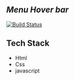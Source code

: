 ## _Menu Hover bar_

[![Build Status](https://res.cloudinary.com/dlbipxxlr/image/upload/v1672314720/gitHub-repository-images/profile_x0as5w.png)](https://63ad7ef50caebf14e41b4b74--dynamic-raindrop-af5bf1.netlify.app/)

## Tech Stack
- Html
- Css
- javascript
